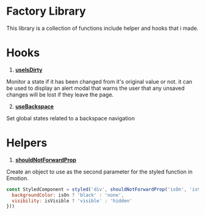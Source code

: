 # Factory Library

This library is a collection of functions include helper and hooks that i made.

# Hooks
1. [**useIsDirty**](https://github.com/wherehows/factory/blob/main/apps/nextjs/hooks/useIsDirty.ts)

Monitor a state if it has been changed from it's original value or not. it can be used to display an alert modal that warns the user that any unsaved changes will be lost if they leave the page.

2. [**useBackspace**](https://github.com/wherehows/factory/blob/main/apps/nextjs/hooks/useBackspace.ts)

Set global states related to a backspace navigation


# Helpers
1. [**shouldNotForwardProp**](https://github.com/wherehows/factory/blob/main/apps/nextjs/utils/helpers.ts)

Create an object to use as the second parameter for the styled function in Emotion.

```javascript
const StyledComponent = styled('div', shouldNotForwardProp('isOn', 'isVisible'))(({ isOn, isVisible }) => ({
  backgroundColor: isOn ? 'black' : 'none',
  visibility: isVisible ? 'visible' : 'hidden'
}))
```
